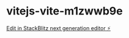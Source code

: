 # vitejs-vite-m1zwwb9e

[Edit in StackBlitz next generation editor ⚡️](https://stackblitz.com/~/github.com/Ravindu-RV/vitejs-vite-m1zwwb9e)